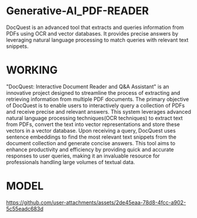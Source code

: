 # Generative-AI_PDF-READER
DocQuest is an advanced tool that extracts and queries information from PDFs using OCR and vector databases. It provides precise answers by leveraging natural language processing to match queries with relevant text snippets.

# WORKING
"DocQuest: Interactive Document Reader and Q&A Assistant" is an innovative project designed to streamline the process of extracting and retrieving information from multiple PDF documents. The primary objective of DocQuest is to enable users to interactively query a collection of PDFs and receive precise and relevant answers. This system leverages advanced natural language processing techniques(OCR techniques)  to extract text from PDFs, convert the text into vector representations and store these vectors in a vector database. Upon receiving a query, DocQuest uses sentence embeddings to find the most relevant text snippets from the document collection and generate concise answers. This tool aims to enhance productivity and efficiency by providing quick and accurate responses to user queries, making it an invaluable resource for professionals handling large volumes of textual data. 


# MODEL

https://github.com/user-attachments/assets/2de45eaa-78d8-4fcc-a902-5c55eadc683d

